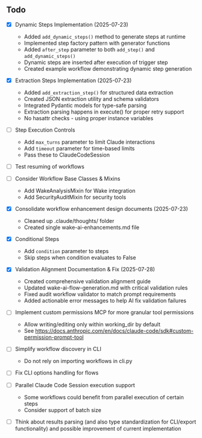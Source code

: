 ## Todo

- [x] Dynamic Steps Implementation (2025-07-23)
  - Added `add_dynamic_steps()` method to generate steps at runtime
  - Implemented step factory pattern with generator functions
  - Added `after_step` parameter to both `add_step()` and `add_dynamic_steps()`
  - Dynamic steps are inserted after execution of trigger step
  - Created example workflow demonstrating dynamic step generation

- [x] Extraction Steps Implementation (2025-07-23)
  - Added `add_extraction_step()` for structured data extraction
  - Created JSON extraction utility and schema validators
  - Integrated Pydantic models for type-safe parsing
  - Extraction parsing happens in execute() for proper retry support
  - No hasattr checks - using proper instance variables

- [ ] Step Execution Controls
  - Add `max_turns` parameter to limit Claude interactions
  - Add `timeout` parameter for time-based limits
  - Pass these to ClaudeCodeSession

- [ ] Test resuming of workflows

- [ ] Consider Workflow Base Classes & Mixins
  - Add WakeAnalysisMixin for Wake integration
  - Add SecurityAuditMixin for security tools

- [x] Consolidate workflow enhancement design documents (2025-07-23)
  - Cleaned up .claude/thoughts/ folder
  - Created single wake-ai-enhancements.md file

- [x] Conditional Steps
  - Add `condition` parameter to steps
  - Skip steps when condition evaluates to False

- [x] Validation Alignment Documentation & Fix (2025-07-28)
  - Created comprehensive validation alignment guide
  - Updated wake-ai-flow-generation.md with critical validation rules
  - Fixed audit workflow validator to match prompt requirements
  - Added actionable error messages to help AI fix validation failures

- [ ] Implement custom permissions MCP for more granular tool permissions
  - Allow writing/editing only within working_dir by default
  - See https://docs.anthropic.com/en/docs/claude-code/sdk#custom-permission-prompt-tool

- [ ] Simplify workflow discovery in CLI
  - Do not rely on importing workflows in cli.py

- [ ] Fix CLI options handling for flows

- [ ] Parallel Claude Code Session execution support
  - Some workflows could benefit from parallel execution of certain steps
  - Consider support of batch size

- [ ] Think about results parsing (and also type standardization for CLI/export functionality) and possible improvement of current implementation
